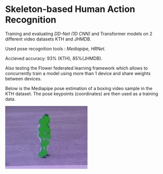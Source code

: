 # Skeleton-based Human Action Recognition
Training and evaluating *DD-Net (1D CNN)* and Transformer models on 2 different video datasets KTH and JHMDB. 

Used pose recognition tools : *Mediapipe, HRNet*.

Accieved accuracy: 93% (KTH), 85%(JHMDB). 

Also testing the Flower federated learning framework which allows to concurrently train a model using more than 1 device and share  weights between devices.

Below is the Mediapipe pose estimation of a boxing video sample in the KTH dataset. The pose keypoints (coordinates) are then used as a training data.

![](https://github.com/AssanaliAbu/ActionRecognition/blob/main/ezgif.com-crop.gif)
